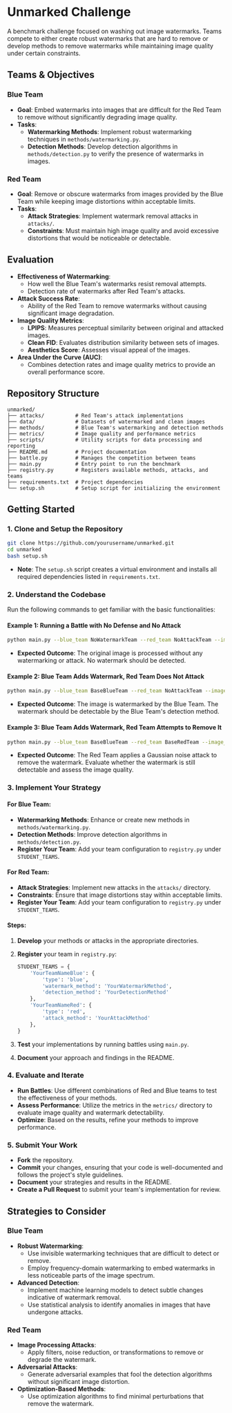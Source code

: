 # Unmarked Challenge

A benchmark challenge focused on washing out image watermarks. Teams compete to either create robust watermarks that are hard to remove or develop methods to remove watermarks while maintaining image quality under certain constraints.

## Teams & Objectives

### Blue Team
- **Goal**: Embed watermarks into images that are difficult for the Red Team to remove without significantly degrading image quality.
- **Tasks**:
  - **Watermarking Methods**: Implement robust watermarking techniques in `methods/watermarking.py`.
  - **Detection Methods**: Develop detection algorithms in `methods/detection.py` to verify the presence of watermarks in images.

### Red Team
- **Goal**: Remove or obscure watermarks from images provided by the Blue Team while keeping image distortions within acceptable limits.
- **Tasks**:
  - **Attack Strategies**: Implement watermark removal attacks in `attacks/`.
  - **Constraints**: Must maintain high image quality and avoid excessive distortions that would be noticeable or detectable.

## Evaluation

- **Effectiveness of Watermarking**:
  - How well the Blue Team's watermarks resist removal attempts.
  - Detection rate of watermarks after Red Team's attacks.
- **Attack Success Rate**:
  - Ability of the Red Team to remove watermarks without causing significant image degradation.
- **Image Quality Metrics**:
  - **LPIPS**: Measures perceptual similarity between original and attacked images.
  - **Clean FID**: Evaluates distribution similarity between sets of images.
  - **Aesthetics Score**: Assesses visual appeal of the images.
- **Area Under the Curve (AUC)**:
  - Combines detection rates and image quality metrics to provide an overall performance score.

## Repository Structure

```
unmarked/
├── attacks/          # Red Team's attack implementations
├── data/             # Datasets of watermarked and clean images
├── methods/          # Blue Team's watermarking and detection methods
├── metrics/          # Image quality and performance metrics
├── scripts/          # Utility scripts for data processing and reporting
├── README.md         # Project documentation
├── battle.py         # Manages the competition between teams
├── main.py           # Entry point to run the benchmark
├── registry.py       # Registers available methods, attacks, and teams
├── requirements.txt  # Project dependencies
└── setup.sh          # Setup script for initializing the environment
```

## Getting Started

### 1. Clone and Setup the Repository

```bash
git clone https://github.com/yourusername/unmarked.git
cd unmarked
bash setup.sh
```

- **Note**: The `setup.sh` script creates a virtual environment and installs all required dependencies listed in `requirements.txt`.

### 2. Understand the Codebase

Run the following commands to get familiar with the basic functionalities:

#### Example 1: Running a Battle with No Defense and No Attack

```bash
python main.py --blue_team NoWatermarkTeam --red_team NoAttackTeam --image_path data/clean_images/sample.jpg
```

- **Expected Outcome**: The original image is processed without any watermarking or attack. No watermark should be detected.

#### Example 2: Blue Team Adds Watermark, Red Team Does Not Attack

```bash
python main.py --blue_team BaseBlueTeam --red_team NoAttackTeam --image_path data/clean_images/sample.jpg
```

- **Expected Outcome**: The image is watermarked by the Blue Team. The watermark should be detectable by the Blue Team's detection method.

#### Example 3: Blue Team Adds Watermark, Red Team Attempts to Remove It

```bash
python main.py --blue_team BaseBlueTeam --red_team BaseRedTeam --image_path data/clean_images/sample.jpg
```

- **Expected Outcome**: The Red Team applies a Gaussian noise attack to remove the watermark. Evaluate whether the watermark is still detectable and assess the image quality.

### 3. Implement Your Strategy

#### For Blue Team:

- **Watermarking Methods**: Enhance or create new methods in `methods/watermarking.py`.
- **Detection Methods**: Improve detection algorithms in `methods/detection.py`.
- **Register Your Team**: Add your team configuration to `registry.py` under `STUDENT_TEAMS`.

#### For Red Team:

- **Attack Strategies**: Implement new attacks in the `attacks/` directory.
- **Constraints**: Ensure that image distortions stay within acceptable limits.
- **Register Your Team**: Add your team configuration to `registry.py` under `STUDENT_TEAMS`.

#### Steps:

1. **Develop** your methods or attacks in the appropriate directories.
2. **Register** your team in `registry.py`:

   ```python
   STUDENT_TEAMS = {
       'YourTeamNameBlue': {
           'type': 'blue',
           'watermark_method': 'YourWatermarkMethod',
           'detection_method': 'YourDetectionMethod'
       },
       'YourTeamNameRed': {
           'type': 'red',
           'attack_method': 'YourAttackMethod'
       },
   }
   ```

3. **Test** your implementations by running battles using `main.py`.
4. **Document** your approach and findings in the README.

### 4. Evaluate and Iterate

- **Run Battles**: Use different combinations of Red and Blue teams to test the effectiveness of your methods.
- **Assess Performance**: Utilize the metrics in the `metrics/` directory to evaluate image quality and watermark detectability.
- **Optimize**: Based on the results, refine your methods to improve performance.

### 5. Submit Your Work

- **Fork** the repository.
- **Commit** your changes, ensuring that your code is well-documented and follows the project's style guidelines.
- **Document** your strategies and results in the README.
- **Create a Pull Request** to submit your team's implementation for review.

## Strategies to Consider

### Blue Team

- **Robust Watermarking**:
  - Use invisible watermarking techniques that are difficult to detect or remove.
  - Employ frequency-domain watermarking to embed watermarks in less noticeable parts of the image spectrum.
- **Advanced Detection**:
  - Implement machine learning models to detect subtle changes indicative of watermark removal.
  - Use statistical analysis to identify anomalies in images that have undergone attacks.

### Red Team

- **Image Processing Attacks**:
  - Apply filters, noise reduction, or transformations to remove or degrade the watermark.
- **Adversarial Attacks**:
  - Generate adversarial examples that fool the detection algorithms without significant image distortion.
- **Optimization-Based Methods**:
  - Use optimization algorithms to find minimal perturbations that remove the watermark.

